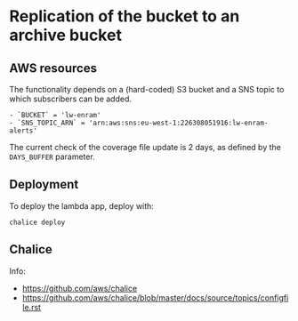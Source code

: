 
# Replication of the bucket to an archive bucket

## AWS resources

The functionality depends on a (hard-coded) S3 bucket and a SNS topic to which subscribers can be added.

    - `BUCKET` = 'lw-enram'
    - `SNS_TOPIC_ARN` = 'arn:aws:sns:eu-west-1:226308051916:lw-enram-alerts'

The current check of the coverage file update is 2 days, as defined by the `DAYS_BUFFER` parameter.

## Deployment

To deploy the lambda app, deploy with:

```
chalice deploy
```

## Chalice

Info:

* https://github.com/aws/chalice
* https://github.com/aws/chalice/blob/master/docs/source/topics/configfile.rst
